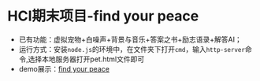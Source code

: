 # HCI期末项目-find your peace
- 已有功能：虚拟宠物+白噪声+背景与音乐+答案之书+励志语录+解答AI；
- 运行方式：安装`node.js`的环境中，在文件夹下打开`cmd`，输入`http-server`命令,选择本地服务器打开pet.html文件即可
- demo展示：[find your peace](https://glory0215.github.io/findyourpeace.github.io/pet.html)